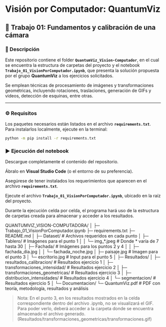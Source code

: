# Visión por Computador: QuantumViz

## 🧠 Trabajo 01: Fundamentos y calibración de una cámara

### 📄 Descripción

Este repositorio contiene el folder **`QuantumViz_Vision-Computador`**, en el cual se encuentra la estructura de carpetas del proyecto y el notebook **`Trabajo_01_VisionPorComputador.ipynb`**, que presenta la solución propuesta por el grupo **QuantumViz** a los ejercicios solicitados.

Se emplean técnicas de procesamiento de imágenes y transformaciones geométricas, incluyendo rotaciones, traslaciones, generación de GIFs y videos, detección de esquinas, entre otras.

---

### ⚙️ Requisitos

Los paquetes necesarios están listados en el archivo **`requirements.txt`**.  
Para instalarlos localmente, ejecute en la terminal:

```bash
python -m pip install -r requirements.txt
```

### ▶️ Ejecución del notebook

Descargue completamente el contenido del repositorio.

Ábralo en **Visual Studio Code** (o el entorno de su preferencia).

Asegúrese de tener instalados los requerimientos que aparecen en el archivo **`requirements.txt`**.

Ejecute el archivo **`Trabajo_01_VisionPorComputador.ipynb`**, ubicado en la raíz del proyecto.

Durante la ejecución celda por celda, el programa hará uso de la estructura de carpetas creada para almacenar y acceder a los resultados.


QUANTUMVIZ_VISION-COMPUTADORA/
│
├─ Trabajo_01_VisionPorComputador.ipynb
├─ requirements.txt
├─ README.md
│
├─ Dataset/                      # Archivos requeridos en cada punto
│  ├─ Tablero/                   # Imágenes para el punto 1
│  │   └─ img_*.jpeg             # Donde * varía de 7 hasta 30
│  ├─ Fachada/                   # Imágenes para los puntos 2 y 4
│  │   ├─ fachada_dia.jpg
│  │   └─ fachada_noche.jpg
│  ├─ paisaje.jpg                # Imagen para el punto 3
│  └─ escritorio.jpg             # Input para el punto 5
│
├─ Resultados/
│  ├─ resultados_calibracion/        # Resultados ejercicio 1
│  ├─ transformaciones_intensidad/   # Resultados ejercicio 2
│  ├─ transformaciones_geometricas/  # Resultados ejercicio 3
│  ├─ distribucion_intensidades/     # Resultados ejercicio 4
│  └─ segmentacion/                  # Resultados ejercicio 5
│
└─ Documentacion/
   └─ QuantumViz.pdf                 # PDF con teoría, metodología, resultados y análisis

> Nota:
> En el punto 3, en los resultados mostrados en la celda correspondiente dentro del archivo .ipynb, no se visualizará el GIF. Para poder verlo, deberá acceder a la carpeta donde se encuentra almacenado el archivo generado. (Resultados/transformaciones_geometricas/transformaciones.gif)



